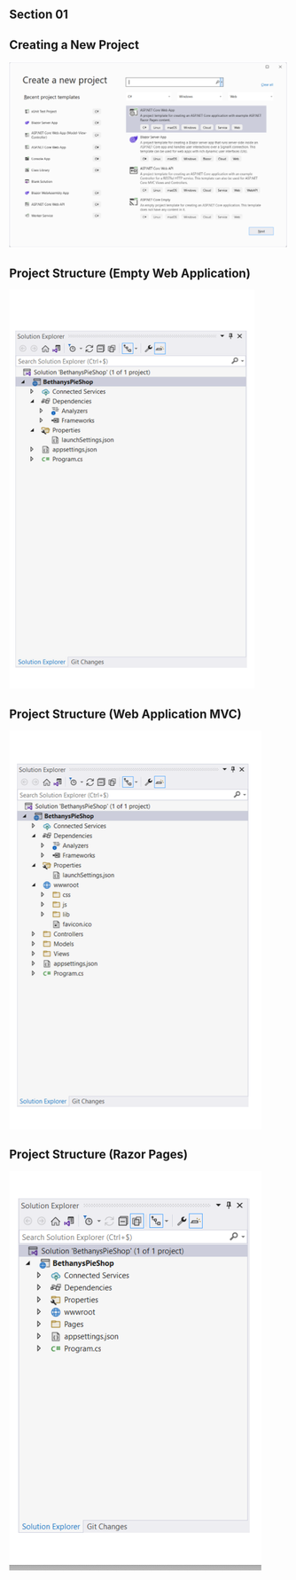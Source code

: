 ## Section 01


## Creating a New Project

![Create Project](./images/createproject.png)


## Project Structure (Empty Web Application)

![Empty Project](./images/emptyproject.png)


## Project Structure (Web Application MVC)

![MVC Project](./images/mvcproject.png)

## Project Structure (Razor Pages)

![Razor Project](./images/razorproject.png)